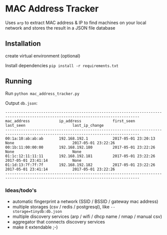 # MAC Address Tracker

Uses `arp` to extract MAC address & IP to find machines on your local network and stores the result in a JSON file database

## Installation

create virtual environment (optional)

Install dependencies `pip install -r requirements.txt`

## Running

Run `python mac_address_tracker.py`

Output `db.json`:

```
----------------------------------------------------------------------------------------------------------------------------------
mac_address             ip_address              first_seen                    last_seen                     last_ip_change
----------------------------------------------------------------------------------------------------------------------------------
00:1a:10:ab:ab:ab       192.168.192.1           2017-05-01 23:20:13           None                          2017-05-01 23:22:26
00:1b:11:00:00:00       192.168.192.180         2017-05-01 23:22:26           None                          None
01:1c:12:11:11:11       192.168.192.181         2017-05-01 23:22:26           2017-05-01 23:41:14           None
01:1d:13:7f:7f:7f       192.168.192.182         2017-05-01 23:22:26           2017-05-01 23:41:14           2017-05-01 23:22:26
----------------------------------------------------------------------------------------------------------------------------------
```

### Ideas/todo's

* automatic fingerprint a network (SSID / BSSID / gateway mac address)
* multiple storages (csv / redis / postgresql), like `--storage=tinydb:db.json`
* multiple discovery services (arp / wifi / dhcp name / nmap / manual csv)
* aggregator that connects discovery services
* make it extendable ;-)